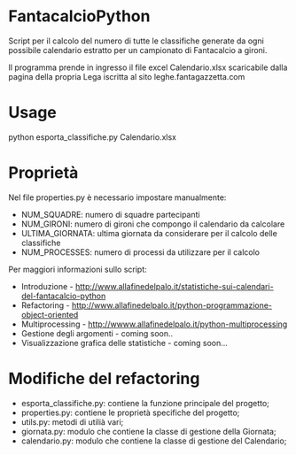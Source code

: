 # FantacalcioPython

Script per il calcolo del numero di tutte le classifiche generate da ogni possibile calendario estratto per un campionato di Fantacalcio a gironi.

Il programma prende in ingresso il file excel Calendario.xlsx scaricabile dalla pagina della propria Lega iscritta al sito leghe.fantagazzetta.com


# Usage

python esporta_classifiche.py Calendario.xlsx


# Proprietà

Nel file properties.py è necessario impostare manualmente:
* NUM_SQUADRE: numero di squadre partecipanti
* NUM_GIRONI: numero di gironi che compongo il calendario da calcolare
* ULTIMA_GIORNATA: ultima giornata da considerare per il calcolo delle classifiche
* NUM_PROCESSES: numero di processi da utilizzare per il calcolo

Per maggiori informazioni sullo script:
* Introduzione - http://www.allafinedelpalo.it/statistiche-sui-calendari-del-fantacalcio-python
* Refactoring - http://www.allafinedelpalo.it/python-programmazione-object-oriented
* Multiprocessing - http://wwww.allafinedelpalo.it/python-multiprocessing
* Gestione degli argomenti - coming soon..
* Visualizzazione grafica delle statistiche - coming soon...


# Modifiche del refactoring

* esporta_classifiche.py: contiene la funzione principale del progetto;
* properties.py: contiene le proprietà specifiche del progetto;
* utils.py: metodi di utilià vari;
* giornata.py: modulo che contiene la classe di gestione della Giornata;
* calendario.py: modulo che contiene la classe di gestione del Calendario;
